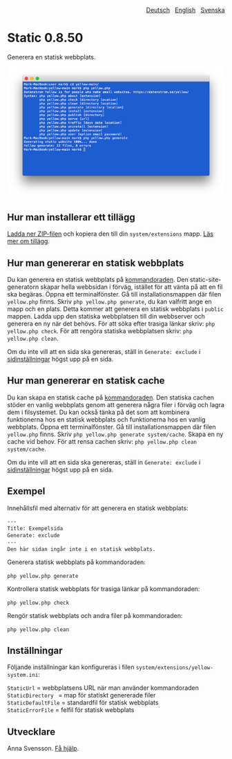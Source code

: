 <p align="right"><a href="README-de.md">Deutsch</a> &nbsp; <a href="README.md">English</a> &nbsp; <a href="README-sv.md">Svenska</a></p>

# Static 0.8.50

Generera en statisk webbplats.

<p align="center"><img src="static-screenshot.png?raw=true" alt="Skärmdump"></p>

## Hur man installerar ett tillägg

[Ladda ner ZIP-filen](https://github.com/annaesvensson/yellow-static/archive/main.zip) och kopiera den till din `system/extensions` mapp. [Läs mer om tillägg](https://github.com/annaesvensson/yellow-update/tree/main/README-sv.md).

## Hur man genererar en statisk webbplats

Du kan generera en statisk webbplats på [kommandoraden](https://github.com/annaesvensson/yellow-core/tree/main/README-sv.md). Den static-site-generatorn skapar hella webbsidan i förväg, istället för att vänta på att en fil ska begäras. Öppna ett terminalfönster. Gå till installationsmappen där filen `yellow.php` finns. Skriv `php yellow.php generate`, du kan valfritt ange en mapp och en plats. Detta kommer att generera en statisk webbplats i `public` mappen. Ladda upp den statiska webbplatsen till din webbserver och generera en ny när det behövs. För att söka efter trasiga länkar skriv: `php yellow.php check`. För att rengöra statiska webbplatsen skriv: `php yellow.php clean`.

Om du inte vill att en sida ska genereras, ställ in `Generate: exclude` i [sidinställningar](https://github.com/annaesvensson/yellow-core/tree/main/README-sv.md#inställningar-page) högst upp på en sida.

## Hur man genererar en statisk cache

Du kan skapa en statisk cache på [kommandoraden](https://github.com/annaesvensson/yellow-core/tree/main/README-sv.md). Den statiska cachen stöder en vanlig webbplats genom att generera några filer i förväg och lagra dem i filsystemet. Du kan också tänka på det som att kombinera funktionerna hos en statisk webbplats och funktionerna hos en vanlig webbplats. Öppna ett terminalfönster. Gå till installationsmappen där filen `yellow.php` finns. Skriv `php yellow.php generate system/cache`. Skapa en ny cache vid behov. För att rensa cachen skriv: `php yellow.php clean system/cache`.

Om du inte vill att en sida ska genereras, ställ in `Generate: exclude` i [sidinställningar](https://github.com/annaesvensson/yellow-core/tree/main/README-sv.md#inställningar-page) högst upp på en sida.

## Exempel

Innehållsfil med alternativ för att generera en statisk webbplats:

    ---
    Title: Exempelsida
    Generate: exclude
    ---
    Den här sidan ingår inte i en statisk webbplats.

Generera statisk webbplats på kommandoraden: 

`php yellow.php generate`  

Kontrollera statisk webbplats för trasiga länkar på kommandoraden:

`php yellow.php check`  

Rengör statisk webbplats och andra filer på kommandoraden:

`php yellow.php clean`  

## Inställningar

Följande inställningar kan konfigureras i filen `system/extensions/yellow-system.ini`:

`StaticUrl` = webbplatsens URL när man använder kommandoraden  
`StaticDirectory ` = map för statiskt genererade filer  
`StaticDefaultFile` = standardfil för statisk webbplats  
`StaticErrorFile` = felfil för statisk webbplats  

## Utvecklare

Anna Svensson. [Få hjälp](https://datenstrom.se/sv/yellow/help/).
